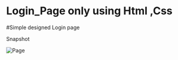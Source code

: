 # Login_Page only using Html ,Css

#Simple designed Login page 

Snapshot

![Page](https://github.com/DarshanKumar01/Login_Page/assets/125203255/c9e3fc07-b6d3-43b7-8696-d9ef9c7a12ba)
